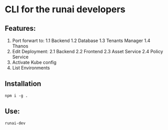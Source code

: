 # CLI for the runai developers
## Features:
1. Port forwart to:
    1.1 Backend
    1.2 Database
    1.3 Tenants Manager
    1.4 Thanos
2. Edit Deployment:
    2.1 Backend
    2.2 Frontend
    2.3 Asset Service
    2.4 Policy Service
3. Activate Kube config
4. List Environments

## Installation
```
npm i -g .
```

## Use:
```
runai-dev
```
